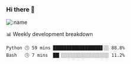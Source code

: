 ### Hi there 👋

<!--
**lv2020/lv2020** is a ✨ _special_ ✨ repository because its `README.md` (this file) appears on your GitHub profile.

Here are some ideas to get you started:

- 🔭 I’m currently working on ...
- 🌱 I’m currently learning ...
- 👯 I’m looking to collaborate on ...
- 🤔 I’m looking for help with ...
- 💬 Ask me about ...
- 📫 How to reach me: ...
- 😄 Pronouns: ...
- ⚡ Fun fact: ...
-->
![:name](https://count.getloli.com/get/@:lv2020)
 <!-- waka-box start -->
📊 Weekly development breakdown
```text
Python 🕓 59 mins ██████████████████▋░░ 88.8%
Bash   🕓 7 mins  ██▎░░░░░░░░░░░░░░░░░░ 11.2%
```
<!-- Powered by https://github.com/YouEclipse/waka-box-go . -->
<!-- waka-box end -->
